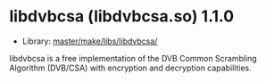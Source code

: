 # libdvbcsa (libdvbcsa.so) 1.1.0
 - Library: [master/make/libs/libdvbcsa/](https://github.com/Freetz-NG/freetz-ng/tree/master/make/libs/libdvbcsa/)

libdvbcsa is a free implementation of the DVB Common Scrambling Algorithm (DVB/CSA) with encryption and decryption capabilities.
